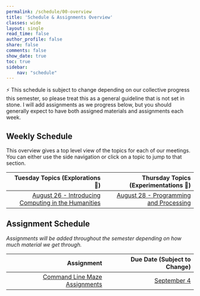```yaml
---
permalink: /schedule/00-overview
title: 'Schedule & Assignments Overview'
classes: wide
layout: single
read_time: false
author_profile: false
share: false
comments: false
show_date: true
toc: true
sidebar:
    nav: "schedule"
---
```


<div class="notice--info">⚡️ This schedule is subject to change depending on our collective progress this semester, so please treat this as a general guideline that is not set in stone. I will add assignments as we progress below, but you should generally expect to have both assigned materials and assignments each week.</div>

## Weekly Schedule

This overview gives a top level view of the topics for each of our meetings. You can either use the side navigation or click on a topic to jump to that section.


|   Tuesday Topics (Explorations 🔭)  | Thursday Topics (Experimentations 🔬) |
| -----------------: | --------------: |
|[August 26 - Introducing Computing in the Humanities]({{site.baseurl}}/schedule/01-introducing-computing-in-the-humanities/) |[August 28 - Programming and Processing]({{site.baseurl}}/schedule/02-programming-and-processing/)|

<!---
|[September 4 - Change over Time & Histories of Computing]({{site.baseurl}}/schedule/03-change-over-time-histories-of-computing/) |[September 4 - Version and File Histories]({{site.baseurl}}/schedule/04-version-file-histories/)|
|[September 9- Histories of Power & Data]({{site.baseurl}}/schedule/05-histories-of-power-and-data/) |[September 11 - Markup and Markdown]({{site.baseurl}}/schedule/06-markup-and-markdown/)|
|[September 16 - Power Hierarchies & Data Feminism]({{site.baseurl}}/schedule/07-power-hierarchies-data-feminism/) |[September 18 - Scraped Off & Web Structures]({{site.baseurl}}/schedule/08-scraped-off-and-web-structures)|
|[February 13 - Culture as Data & Data Cultures]({{site.baseurl}}/schedule/09-culture-as-data-and-data-cultures) |[February 15 - GETting Data]({{site.baseurl}}/schedule/10-getting-data)|
|[February 20 - Culture at Scale & Digital Collections]({{site.baseurl}}/schedule/11-culture-at-scale-and-digital-collections) |[February 22 - Structuring Data]({{site.baseurl}}/schedule/12-structuring-data)|
|[February 27 - T(r)ending and Cleaning]({{site.baseurl}}/schedule/13-trending-and-cleaning) |[February 29 - Curate & Collect]({{site.baseurl}}/schedule/14-curate-and-collect)|
|[March 05 - Making A Point]({{site.baseurl}}/schedule/15-making-a-point) |[March 07 - Making A Point, Again]({{site.baseurl}}/schedule/16-making-a-point-again)|
|{::nomarkdown}<td colspan="2">March 12 & 14 - Spring Break</td>{:/}|
|[March 19 - Patterns & Outliers - Class Canceled]({{site.baseurl}}/schedule/17-patterns-and-outliers) |[March 21 - Making A Point, Again Redux]({{site.baseurl}}/schedule/18-making-a-point-again-redux)|
|[March 26 - Patterns & Outliers - Redux]({{site.baseurl}}/schedule/19-patterns-and-outliers-redux) |[March 28 - Making It Count]({{site.baseurl}}/schedule/20-making-it-count)|
|[April 02 - Categories & Topics]({{site.baseurl}}/schedule/21-categories-and-topics) |[April 04 - Clusters & Classes]({{site.baseurl}}/schedule/22-clusters-and-classes)|
|[April 09 - Connecting The Dots]({{site.baseurl}}/schedule/23-connecting-the-dots) |[April 11 - Nodes & Edges]({{site.baseurl}}/schedule/24-nodes-and-edges)|
|[April 16 - Preservation & Publications]({{site.baseurl}}/schedule/25-preservation-and-publications) |[April 18 - Serving Looks]({{site.baseurl}}/schedule/26-serving-looks)|
|[April 23 - Culture & Data Futures]({{site.baseurl}}/schedule/27-culture-and-data-futures) |[April 25 - Review & Reflect]({{site.baseurl}}/schedule/28-review-and-reflect)|
|[April 30 - Demo Day & Final Projects]({{site.baseurl}}/schedule/29-demo-day-and-final-projects) |
-->

## Assignment Schedule

*Assignments will be added throughout the semester depending on how much material we get through.*

|Assignment | Due Date (Subject to Change) |
| -----------------: | --------------: |
| [Command Line Maze Assignments]({{site.baseurl}}/materials/introducing-humanities-computing/02-intro-cli-file-formats/#homework-exercises)| [September 4]({{site.baseurl}}/schedule/03-change-over-time-histories-of-computing/) |
<!---
| [Solve the Command Line Assignment]({{site.baseurl}}/materials/introducing-humanities-computing/03-intro-versioning#solve-the-cloned-corn-maze)| [January 30]({{site.baseurl}}/schedule/05-histories-of-power-and-data/) |
| [Web Technologies & Markup Homework Assignments]({{site.baseurl}}/materials/introducing-humanities-computing/06-intro-markup#web-technologies--markup-homework-assignments)| [February 6]({{site.baseurl}}/schedule/07-power-hierarchies-data-feminism/) |
| [Doing It Live: Hosting Your HTML Page Assignment]({{site.baseurl}}/materials/introducing-humanities-computing/07-intro-web#doing-it-live-hosting-your-html-page-assignment)| [February 8]({{site.baseurl}}/schedule/09-culture-as-data-and-data-cultures/) |
| [Web Scraping Assignments]({{site.baseurl}}/materials/creating-curating-humanities-data/05-web-scraping#web-scraping-assignments)| [February 15 (Optional Extension Until February 20)]({{site.baseurl}}/schedule/10-getting-data) |
| [APIs in the Wild Assignment]({{site.baseurl}}/materials/creating-curating-humanities-data/06-getting-data-apis#apis-in-the-wild-assignment) | [February 29]({{site.baseurl}}/schedule/14-curate-and-collect) |
| [Curate & Collect Homework]({{site.baseurl}}/materials/creating-curating-humanities-data/07-intro-notebooks/#curate-and-collect-homework) | [March 7]({{site.baseurl}}/schedule/16-making-a-point-again) |
| [Visualizing the Data Homework]({{site.baseurl}}/materials/interpreting-communicating-humanities-data/01-eda-data-viz#visualizing-the-data-homework) | [March 28]({{site.baseurl}}/schedule/20-making-it-count) |
| [Making it Count Homework]({{site.baseurl}}/materials/interpreting-communicating-humanities-data/02-intro-text#making-it-count-homework) | [April 11]({{site.baseurl}}/schedule/24-edges-and-nodes) |
| [Experimenting with Cultural Networks Homework]({{site.baseurl}}/materials/interpreting-communicating-humanities-data/04-intro-networks/#experimenting-with-cultural-networks-homework-optional-bonus) | [Optional Bonus Assignment - No Due Date]({{site.baseurl}}/schedule/00-overview/) |
-->
